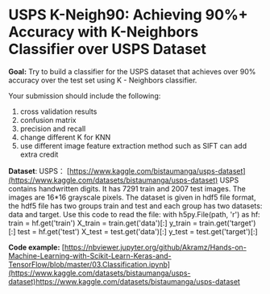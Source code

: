 # USPS K-Neigh90: Achieving 90%+ Accuracy with K-Neighbors Classifier over USPS Dataset

**Goal:** Try to build a classifier for the USPS dataset that achieves over 90% accuracy over the test set using K - Neighbors classifier.

Your submission should include the following:
1. cross validation results
2. confusion matrix
3. precision and recall
4. change different K for KNN
5. use different image feature extraction method such as SIFT can add extra credit

**Dataset**: 
USPS： [https://www.kaggle.com/bistaumanga/usps-dataset](https://www.kaggle.com/datasets/bistaumanga/usps-dataset)
USPS contains handwritten digits. It has 7291 train and 2007 test images. The images are 16*16 grayscale pixels.
The dataset is given in hdf5 file format, the hdf5 file has two groups train and test and each group has two datasets: data and target.
Use this code to read the file:
with h5py.File(path, 'r') as hf:
     train = hf.get('train')
     X_train = train.get('data')[:]
     y_train = train.get('target')[:]
     test = hf.get('test')
     X_test = test.get('data')[:]
     y_test = test.get('target')[:]

 
**Code example:**
[https://nbviewer.jupyter.org/github/Akramz/Hands-on-Machine-Learning-with-Scikit-Learn-Keras-and-TensorFlow/blob/master/03.Classification.ipynb](https://www.kaggle.com/datasets/bistaumanga/usps-dataset)https://www.kaggle.com/datasets/bistaumanga/usps-dataset


